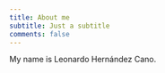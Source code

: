 ```yaml
---
title: About me
subtitle: Just a subtitle
comments: false
---
```


My name is Leonardo Hernández Cano.

